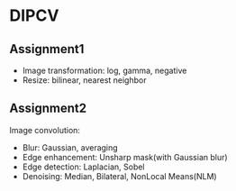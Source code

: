# DIPCV

## Assignment1
- Image transformation: log, gamma, negative
- Resize: bilinear, nearest neighbor

## Assignment2
Image convolution: 
- Blur: Gaussian, averaging
- Edge enhancement: Unsharp mask(with Gaussian blur)
- Edge detection: Laplacian, Sobel
- Denoising: Median, Bilateral, NonLocal Means(NLM)